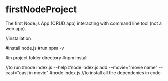 # firstNodeProject
The first Node.js App (CRUD app) interacting with command line tool (not a web app).

//installation

#install node.js #run npm -v

#in project folder directory #npm install

//to run #node index.js --help #node index.js add --movie="movie name" --cast="cast in movie" #node index.js //to install all the dependenies in code
